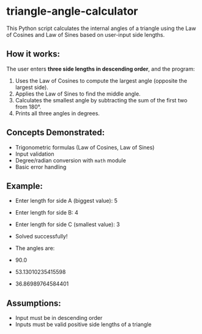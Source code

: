 # triangle-angle-calculator

This Python script calculates the internal angles of a triangle using the Law of Cosines and Law of Sines based on user-input side lengths.

## How it works:
The user enters **three side lengths in descending order**, and the program:
1. Uses the Law of Cosines to compute the largest angle (opposite the largest side).
2. Applies the Law of Sines to find the middle angle.
3. Calculates the smallest angle by subtracting the sum of the first two from 180°.
4. Prints all three angles in degrees.

##  Concepts Demonstrated:
- Trigonometric formulas (Law of Cosines, Law of Sines)
- Input validation
- Degree/radian conversion with `math` module
- Basic error handling

## Example:
- Enter length for side A (biggest value): 5
- Enter length for side B: 4
- Enter length for side C (smallest value): 3

- Solved successfully!
- The angles are:
- 90.0
- 53.13010235415598
- 36.86989764584401

 ## Assumptions:
- Input must be in descending order
- Inputs must be valid positive side lengths of a triangle
